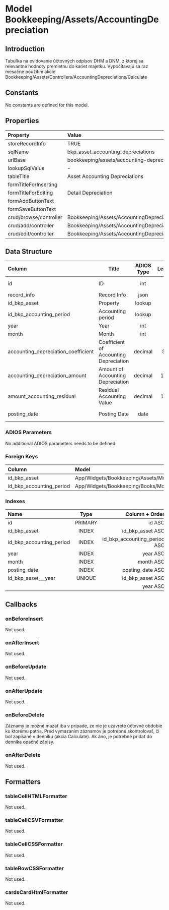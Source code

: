 # Model Bookkeeping/Assets/AccountingDepreciation

## Introduction

Tabuľka na evidovanie účtovných odpisov DHM a DNM, z ktorej sa relevantné hodnoty premietnu do kariet majetku. Vypočítavajú sa raz mesačne použitím akcie Bookkeeping/Assets/Controllers/AccountingDepreciations/Calculate

## Constants

No constants are defined for this model.

## Properties

| Property               | Value                                               |
| :--------------------- | :-------------------------------------------------- |
| storeRecordInfo        | TRUE                                                |
| sqlName                | bkp_asset_accounting_depreciations                  |
| urlBase                | bookkeeping/assets/accounting-depreciations         |
| lookupSqlValue         | -                                                   |
| tableTitle             | Asset Accounting Depreciations                      |
| formTitleForInserting  |                                                     |
| formTitleForEditing    | Detail Depreciation                                 |
| formAddButtonText      |                                                     |
| formSaveButtonText     |                                                     |
| crud/browse/controller | Bookkeeping/Assets/AccountingDepreciations          |
| crud/add/controller    | Bookkeeping/Assets/AccountingDepreciation/AddOrEdit |
| crud/edit/controller   | Bookkeeping/Assets/AccountingDepreciation/AddOrEdit |

## Data Structure

| Column                              | Title                                  | ADIOS Type | Length | Required | Notes                      |
| :---------------------------------- | -------------------------------------- | :--------: | :----: | :------: | :------------------------- |
| id                                  | ID                                     |    int     |   8    |   TRUE   | Unique record ID           |
| record_info                         | Record Info                            |    json    |        |   TRUE   |                            |
| id_bkp_asset                        | Property                               |   lookup   |   8    |   TRUE   |                            |
| id_bkp_accounting_period            | Accounting period                      |   lookup   |   8    |   TRUE   |                            |
| year                                | Year                                   |    int     |   4    |   TRUE   |                            |
| month                               | Month                                  |    int     |   2    |   TRUE   |                            |
| accounting_depreciation_coefficient | Coefficient of Accounting Depreciation |  decimal   |  5,2   |   TRUE   |                            |
| accounting_depreciation_amount      | Amount of Accounting Depreciation      |  decimal   |  15,2  |   TRUE   |                            |
| amount_accounting_residual          | Residual Accounting Value              |  decimal   |  15,2  |  FALSE   | Zostatková účtovná hodnota |
| posting_date                        | Posting Date                           |    date    |   8    |   TRUE   | Dátum zaúčtovania          |

### ADIOS Parameters

No additional ADIOS parameters needs to be defined.

### Foreign Keys

| Column                   | Model                                                    | Relation | OnUpdate | OnDelete |
| :----------------------- | :------------------------------------------------------- | :------: | -------- | -------- |
| id_bkp_asset             | App/Widgets/Bookkeeping/Assets/Models/Asset              |   1:N    | Cascade  | Restrict |
| id_bkp_accounting_period | App/Widgets/Bookkeeping/Books/Models/AccountingPeriod |   1:N    | Cascade  | Restrict |

### Indexes

| Name                     |  Type   |               Column + Order |
| :----------------------- | :-----: | ---------------------------: |
| id                       | PRIMARY |                       id ASC |
| id_bkp_asset             |  INDEX  |             id_bkp_asset ASC |
| id_bkp_accounting_period |  INDEX  | id_bkp_accounting_period ASC |
| year                     |  INDEX  |                     year ASC |
| month                    |  INDEX  |                    month ASC |
| posting_date             |  INDEX  |             posting_date ASC |
| id_bkp_asset___year      | UNIQUE  |             id_bkp_asset ASC |
|                          |         |                     year ASC |

## Callbacks

### onBeforeInsert

Not used.

### onAfterInsert

Not used.

### onBeforeUpdate

Not used.

### onAfterUpdate

Not used.

### onBeforeDelete

Záznamy je možné mazať iba v prípade, ze nie je uzavreté účtovné obdobie ku ktorému patria.
Pred vymazaním záznamov je potrebné skontrolovať, či bol zapísané v denníku (akcia Calculate). Ak áno, je potrebné pridať do denníka opačné zápisy.

### onAfterDelete

Not used.

## Formatters

### tableCellHTMLFormatter

Not used.

### tableCellCSVFormatter

Not used.

### tableCellCSSFormatter

Not used.

### tableRowCSSFormatter

Not used.

### cardsCardHtmlFormatter

Not used.
